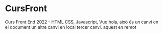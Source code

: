 # CursFront
Curs Front End 2022 - HTML CSS, Javascript, Vue
hola, això és un canvi en el document
un altre canvi en local
tercer canvi. aquest en remot
